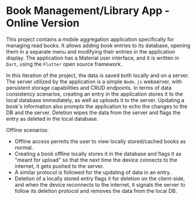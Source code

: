 # Book Management/Library App - Online Version

This project contains a mobile aggregation application specifically for managing read books. It allows adding book entries to its database, opening them in a separate menu and modifying their entries in the application display. The application has a Material user interface, and it is written in `Dart`, using the `Flutter` open source framework.

In this iteration of the project, the data is saved both locally and on a server. The server utilized by the application is a simple `Node.js` webserver, with persistent storage capabilities and CRUD endpoints. In terms of data consistency scenarios, creating an entry in the application stores it to the local database immediately, as well as uploads it to the server. Updating a book's information also prompts the application to echo the changes to the DB and the server. Deletion wipes the data from the server and flags the entry as deleted in the local database.

Offline scenarios:

- Offline access permits the user to view locally stored/cached books as normal. 
- Creating a book offline locally stores it in the database and flags it as "meant for upload" so that the next time the device connects to the internet, it gets pushed to the server. 
- A similar protocol is followed for the updating of data in an entry. 
- Deletion of a locally stored entry flags it for deletion on the client-side, and when the device reconnects to the internet, it signals the server to follow its deletion protocol and removes the data from the local DB.
